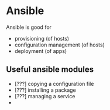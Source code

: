 # Ansible

Ansible is good for
* provisioning (of hosts)
* configuration management (of hosts)
* deployment (of apps)

## Useful ansible modules

* [???] copying a configuration file
* [???] installing a package
* [???] managing a service
* 
